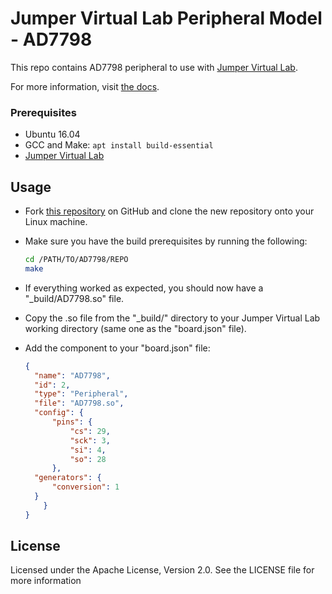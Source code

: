# Jumper Virtual Lab Peripheral Model - AD7798
This repo contains AD7798 peripheral to use with [Jumper Virtual Lab](https://vlab.jumper.io).

For more information, visit [the docs](https://docs.jumper.io).

### Prerequisites
- Ubuntu 16.04
- GCC and Make: `apt install build-essential`
- [Jumper Virtual Lab](https://docs.jumper.io)

## Usage
- Fork [this repository](https://github.com/Jumperr-labs/AD7798) on GitHub and clone the new repository onto your Linux machine.
- Make sure you have the build prerequisites by running the following:
  
  ```bash
  cd /PATH/TO/AD7798/REPO
  make
  ```

- If everything worked as expected, you should now have a "_build/AD7798.so" file.
- Copy the .so file from the "_build/" directory to your Jumper Virtual Lab working directory (same one as the "board.json" file).
- Add the component to your "board.json" file:

  ```json
  {
    "name": "AD7798",
    "id": 2,
    "type": "Peripheral",
    "file": "AD7798.so",
    "config": {
        "pins": {
            "cs": 29,
            "sck": 3,
            "si": 4,
            "so": 28
        },
	"generators": {
		"conversion": 1
	}
      }
  }
  ```

## License
Licensed under the Apache License, Version 2.0. See the LICENSE file for more information
